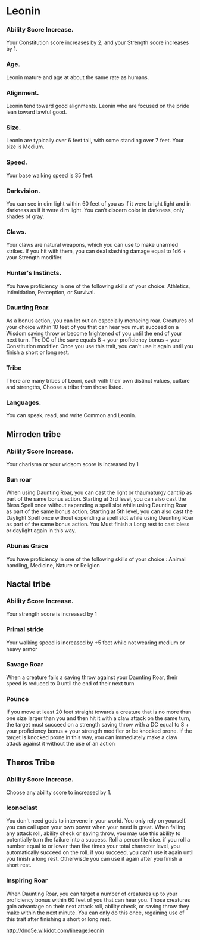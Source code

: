 # Leonin

### Ability Score Increase. 
Your Constitution score increases by 2, and your Strength score increases by 1.

### Age. 
Leonin mature and age at about the same rate as humans.

### Alignment. 
Leonin tend toward good alignments. Leonin who are focused on the pride lean toward lawful good.

### Size. 
Leonin are typically over 6 feet tall, with some standing over 7 feet. Your size is Medium.

### Speed. 
Your base walking speed is 35 feet.

### Darkvision. 
You can see in dim light within 60 feet of you as if it were bright light and in darkness as if it were dim light. You can’t discern color in darkness, only shades of gray.

### Claws. 
Your claws are natural weapons, which you can use to make unarmed strikes. If you hit with them, you can deal slashing damage equal to 1d6 + your Strength modifier.

### Hunter's Instincts. 
You have proficiency in one of the following skills of your choice: Athletics, Intimidation, Perception, or Survival.

### Daunting Roar. 
As a bonus action, you can let out an especially menacing roar. Creatures of your choice within 10 feet of you that can hear you must succeed on a Wisdom saving throw or become frightened of you until the end of your next turn. The DC of the save equals 8 + your proficiency bonus + your Constitution modifier. Once you use this trait, you can't use it again until you finish a short or long rest.

### Tribe
There are many tribes of Leoni, each with their own distinct values, culture and strengths, Choose a tribe from those listed.
### Languages. 
You can speak, read, and write Common and Leonin.


## Mirroden tribe

### Ability Score Increase. 
Your charisma or your widsom score is increased by 1 

### Sun roar
When using Daunting Roar, you can cast the light or thaumaturgy cantrip as part of the same bonus action. Starting at 3rd level, you can also cast the Bless Spell once without expending a spell slot while using Daunting Roar as part of the same bonus action. Starting at 5th level, you can also cast the Daylight Spell once without expending a spell slot while using Daunting Roar as part of the same bonus action. You Must finish a Long rest to cast bless or daylight again in this way.

### Abunas Grace
You have proficiency in one of the following skills of your choice : Animal handling, Medicine, Nature or Religion


## Nactal tribe


### Ability Score Increase. 
Your strength score is increased by 1  

### Primal stride
Your walking speed is increased by +5 feet while not wearing medium or heavy armor

### Savage Roar
When a creature fails a saving throw against your Daunting Roar, their speed is reduced to 0 until the end of their next turn

### Pounce
If you move at least 20 feet straight towards a creature that is no more than one size larger than you and then hit it with a claw attack on the same turn, the target must succeed on a strength saving throw with a DC equal to 8 + your proficiency bonus + your strength modifier or be knocked prone. If the target is knocked prone in this way, you can immediately make a claw attack against it without the use of an action

## Theros Tribe

### Ability Score Increase. 
Choose any ability score to increased by 1.

### Iconoclast
You don't need gods to intervene in your world. You only rely on yourself. you can call upon your own power when your need is great. When failing any attack roll, ability check or saving throw, you may use this ability to potentially turn the failure into a success. 
Roll a percentile dice. if you roll a number equal to or lower than five times your total character level, you automatically succeed on the roll. if you succeed, you can't use it again until you finish a long rest. Otherwisde you can use it again after you finish a short rest.

### Inspiring Roar
When Daunting Roar, you can target a number of creatures up to your proficiency bonus within 60 feet of you that can hear you. Those creatures gain advantage on their next attack roll, ability check, or saving throw they make within the next minute. You can only do this once, regaining use of this trait after finishing a short or long rest.


http://dnd5e.wikidot.com/lineage:leonin
